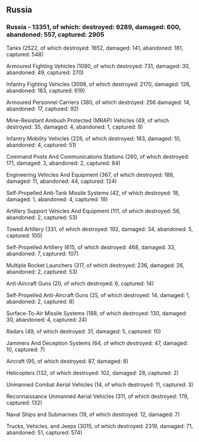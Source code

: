 
 
 ## Russia
 
 ### Russia - 13351, of which: destroyed: 9289, damaged: 600, abandoned: 557, captured: 2905

 

 

 Tanks (2522, of which destroyed: 1652, damaged: 141, abandoned: 181, captured: 548)

 Armoured Fighting Vehicles (1080, of which destroyed: 731, damaged: 30, abandoned: 49, captured: 270)

 Infantry Fighting Vehicles (3098, of which destroyed: 2170, damaged: 126, abandoned: 183, captured: 619)

 Armoured Personnel Carriers (380, of which destroyed: 256 damaged: 14, abandoned: 17, captured: 92)

 Mine-Resistant Ambush Protected (MRAP) Vehicles (49, of which destroyed: 35, damaged: 4, abandoned: 1, captured: 9)

 Infantry Mobility Vehicles (228, of which destroyed: 163, damaged: 10, abandoned: 4, captured: 51)

 Command Posts And Communications Stations (260, of which destroyed: 171, damaged: 3, abandoned: 2, captured: 84)

 Engineering Vehicles And Equipment (367, of which destroyed: 188, damaged: 11, abandoned: 44, captured: 124)

 Self-Propelled Anti-Tank Missile Systems (42, of which destroyed: 18, damaged: 1, abandoned: 4, captured: 19)

 Artillery Support Vehicles And Equipment (111, of which destroyed: 56, abandoned: 2, captured: 53)

 Towed Artillery (331, of which destroyed: 192, damaged: 34, abandoned: 5, captured: 100)

 Self-Propelled Artillery (615, of which destroyed: 468, damaged: 33, abandoned: 7, captured: 107)

 Multiple Rocket Launchers (317, of which destroyed: 236, damaged: 26, abandoned: 2, captured: 53)

 Anti-Aircraft Guns (20, of which destroyed: 6, captured: 14)

 Self-Propelled Anti-Aircraft Guns (25, of which destroyed: 14, damaged: 1, abandoned: 2, captured: 8)

 Surface-To-Air Missile Systems (188, of which destroyed: 130, damaged: 30, abandoned: 4, captured: 24)

 Radars (49, of which destroyed: 31, damaged: 5, captured: 10)

 Jammers And Deception Systems (64, of which destroyed: 47, damaged: 10, captured: 7)

 Aircraft (95, of which destroyed: 87, damaged: 8)

 Helicopters (132, of which destroyed: 102, damaged: 28, captured: 2)

 Unmanned Combat Aerial Vehicles (14, of which destroyed: 11, captured: 3)

 Reconnaissance Unmanned Aerial Vehicles (311, of which destroyed: 179, captured: 132)

 Naval Ships and Submarines (19, of which destroyed: 12, damaged: 7)

 Trucks, Vehicles, and Jeeps (3015, of which destroyed: 2319, damaged: 71, abandoned: 51, captured: 574)

